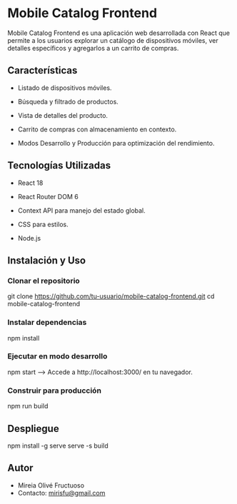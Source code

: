 # Mobile Catalog Frontend

Mobile Catalog Frontend es una aplicación web desarrollada con React que permite a los usuarios explorar un catálogo de dispositivos móviles, ver detalles específicos y agregarlos a un carrito de compras.

## Características

- Listado de dispositivos móviles.

- Búsqueda y filtrado de productos.

- Vista de detalles del producto.

- Carrito de compras con almacenamiento en contexto.

- Modos Desarrollo y Producción para optimización del rendimiento.

##  Tecnologías Utilizadas

- React 18

- React Router DOM 6

- Context API para manejo del estado global.

- CSS para estilos.

- Node.js

##  Instalación y Uso

### Clonar el repositorio
git clone https://github.com/tu-usuario/mobile-catalog-frontend.git
cd mobile-catalog-frontend

### Instalar dependencias

npm install

### Ejecutar en modo desarrollo

npm start --> Accede a http://localhost:3000/ en tu navegador.

### Construir para producción

npm run build


##  Despliegue

npm install -g serve
serve -s build

##  Autor

- Mireia Olivé Fructuoso
- Contacto: mirisfu@gmail.com
